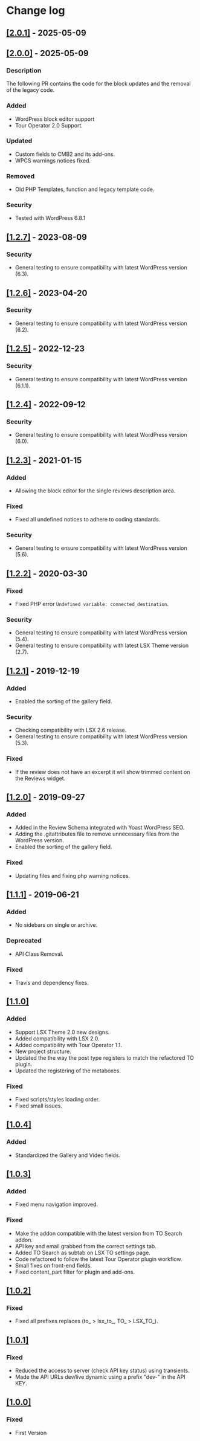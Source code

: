 # Change log

## [[2.0.1]](https://github.com/lightspeeddevelopment/to-reviews/releases/tag/2.0.1) - 2025-05-09



## [[2.0.0]](https://github.com/lightspeeddevelopment/to-reviews/releases/tag/2.0.0) - 2025-05-09

### Description
The following PR contains the code for the block updates and the removal of the legacy code.

### Added
- WordPress block editor support
- Tour Operator 2.0 Support.

### Updated
- Custom fields to CMB2 and its add-ons.
- WPCS warnings notices fixed.

### Removed
- Old PHP Templates, function and legacy template code.

### Security
- Tested with WordPress 6.8.1

## [[1.2.7]](https://github.com/lightspeeddevelopment/to-reviews/releases/tag/1.2.7) - 2023-08-09

### Security
- General testing to ensure compatibility with latest WordPress version (6.3).

## [[1.2.6]](https://github.com/lightspeeddevelopment/to-reviews/releases/tag/1.2.6) - 2023-04-20

### Security
- General testing to ensure compatibility with latest WordPress version (6.2).

## [[1.2.5]](https://github.com/lightspeeddevelopment/to-reviews/releases/tag/1.2.5) - 2022-12-23

### Security
- General testing to ensure compatibility with latest WordPress version (6.1.1).

## [[1.2.4]](https://github.com/lightspeeddevelopment/to-reviews/releases/tag/1.2.4) - 2022-09-12

### Security
- General testing to ensure compatibility with latest WordPress version (6.0).

## [[1.2.3]](https://github.com/lightspeeddevelopment/to-reviews/releases/tag/1.2.3) - 2021-01-15
### Added
- Allowing the block editor for the single reviews description area.

### Fixed
- Fixed all undefined notices to adhere to coding standards.

### Security
- General testing to ensure compatibility with latest WordPress version (5.6).

## [[1.2.2]](https://github.com/lightspeeddevelopment/to-reviews/releases/tag/1.2.2) - 2020-03-30

### Fixed
- Fixed PHP error `Undefined variable: connected_destination`.

### Security
- General testing to ensure compatibility with latest WordPress version (5.4).
- General testing to ensure compatibility with latest LSX Theme version (2.7).


## [[1.2.1]](https://github.com/lightspeeddevelopment/to-reviews/releases/tag/1.2.1) - 2019-12-19

### Added
- Enabled the sorting of the gallery field.

### Security
- Checking compatibility with LSX 2.6 release.
- General testing to ensure compatibility with latest WordPress version (5.3).

### Fixed
- If the review does not have an excerpt it will show trimmed content on the Reviews widget.


## [[1.2.0]](https://github.com/lightspeeddevelopment/to-reviews/releases/tag/1.2.0) - 2019-09-27

### Added
- Added in the Review Schema integrated with Yoast WordPress SEO.
- Adding the .gitattributes file to remove unnecessary files from the WordPress version.
- Enabled the sorting of the gallery field.

### Fixed
- Updating files and fixing php warning notices.


## [[1.1.1]](https://github.com/lightspeeddevelopment/to-reviews/releases/tag/1.1.1) - 2019-06-21

### Added
- No sidebars on single or archive.

### Deprecated
- API Class Removal.

### Fixed
- Travis and dependency fixes.


## [[1.1.0]]()

### Added
- Support LSX Theme 2.0 new designs.
- Added compatibility with LSX 2.0.
- Added compatibility with Tour Operator 1.1.
- New project structure.
- Updated the the way the post type registers to match the refactored TO plugin.
- Updated the registering of the metaboxes.

### Fixed
- Fixed scripts/styles loading order.
- Fixed small issues.


## [[1.0.4]]()

### Added
- Standardized the Gallery and Video fields.


## [[1.0.3]]()

### Added
- Fixed menu navigation improved.

### Fixed
- Make the addon compatible with the latest version from TO Search addon.
- API key and email grabbed from the correct settings tab.
- Added TO Search as subtab on LSX TO settings page.
- Code refactored to follow the latest Tour Operator plugin workflow.
- Small fixes on front-end fields.
- Fixed content_part filter for plugin and add-ons.


## [[1.0.2]]()

### Fixed
- Fixed all prefixes replaces (to_ > lsx_to_, TO_ > LSX_TO_).


## [[1.0.1]]()

### Fixed
- Reduced the access to server (check API key status) using transients.
- Made the API URLs dev/live dynamic using a prefix "dev-" in the API KEY.


## [[1.0.0]]()

### Fixed
- First Version
